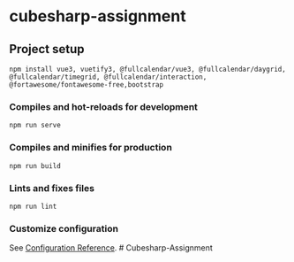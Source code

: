 # cubesharp-assignment

## Project setup
```
npm install vue3, vuetify3, @fullcalendar/vue3, @fullcalendar/daygrid, @fullcalendar/timegrid, @fullcalendar/interaction, @fortawesome/fontawesome-free,bootstrap
```

### Compiles and hot-reloads for development
```
npm run serve
```

### Compiles and minifies for production
```
npm run build
```

### Lints and fixes files
```
npm run lint
```

### Customize configuration
See [Configuration Reference](https://cli.vuejs.org/config/).
#   C u b e s h a r p - A s s i g n m e n t 
 
 